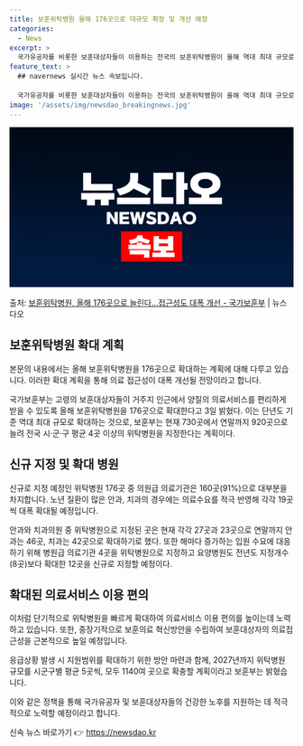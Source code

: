 ```yaml
---
title: 보훈위탁병원 올해 176곳으로 대규모 확장 및 개선 예정
categories:
  - News
excerpt: >
  국가유공자를 비롯한 보훈대상자들이 이용하는 전국의 보훈위탁병원이 올해 역대 최대 규모로 신규 지정돼 의료 접…
feature_text: >
  ## navernews 실시간 뉴스 속보입니다.

  국가유공자를 비롯한 보훈대상자들이 이용하는 전국의 보훈위탁병원이 올해 역대 최대 규모로 신규 지정돼 의료 접…
image: '/assets/img/newsdao_breakingnews.jpg'
---
```


![뉴스다오 속보](/assets/img/newsdao_breakingnews.jpg)

<p>출처: <a href="https://newsdao.kr/3497" rel="dofollow">보훈위탁병원, 올해 176곳으로 늘린다…접근성도 대폭 개선 - 국가보훈부</a> | 뉴스다오</p>

<h2 data-ke-size="size26">보훈위탁병원 확대 계획</h2>
본문의 내용에서는 올해 보훈위탁병원을 176곳으로 확대하는 계획에 대해 다루고 있습니다. 이러한 확대 계획을 통해 의료 접근성이 대폭 개선될 전망이라고 합니다.

<p data-ke-size="size16">국가보훈부는 고령의 보훈대상자들이 거주지 인근에서 양질의 의료서비스를 편리하게 받을 수 있도록 올해 보훈위탁병원을 176곳으로 확대한다고 3일 밝혔다. 이는 단년도 기준 역대 최대 규모로 확대하는 것으로, 보훈부는 현재 730곳에서 연말까지 920곳으로 늘려 전국 시·군·구 평균 4곳 이상의 위탁병원을 지정한다는 계획이다.</p>

<h2 data-ke-size="size26">신규 지정 및 확대 병원</h2>
신규로 지정 예정인 위탁병원 176곳 중 의원급 의료기관은 160곳(91%)으로 대부분을 차지합니다. 노년 질환이 많은 안과, 치과의 경우에는 의료수요를 적극 반영해 각각 19곳씩 대폭 확대될 예정입니다.

<p data-ke-size="size16">안과와 치과의원 중 위탁병원으로 지정된 곳은 현재 각각 27곳과 23곳으로 연말까지 안과는 46곳, 치과는 42곳으로 확대하기로 했다. 또한 해마다 증가하는 입원 수요에 대응하기 위해 병원급 의료기관 4곳을 위탁병원으로 지정하고 요양병원도 전년도 지정개수(8곳)보다 확대한 12곳을 신규로 지정할 예정이다.</p>

<h2 data-ke-size="size26">확대된 의료서비스 이용 편의</h2>
이처럼 단기적으로 위탁병원을 빠르게 확대하여 의료서비스 이용 편의를 높이는데 노력하고 있습니다. 또한, 중장기적으로 보훈의료 혁신방안을 수립하여 보훈대상자의 의료접근성을 근본적으로 높일 예정입니다.

<p data-ke-size="size16">응급상황 발생 시 지원범위를 확대하기 위한 방안 마련과 함께, 2027년까지 위탁병원 규모를 시군구별 평균 5곳씩, 모두 1140여 곳으로 확충할 계획이라고 보훈부는 밝혔습니다.</p>

이와 같은 정책을 통해 국가유공자 및 보훈대상자들의 건강한 노후를 지원하는 데 적극적으로 노력할 예정이라고 합니다. 

신속 뉴스 바로가기 👉 <a href="https://newsdao.kr" rel="dofollow">https://newsdao.kr</a>


